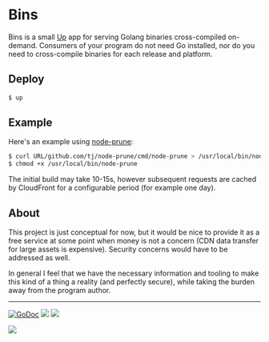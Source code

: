 # Bins

Bins is a small [Up](https://github.com/apex/up) app for serving Golang binaries cross-compiled on-demand. Consumers of your program do not need Go installed, nor do you need to cross-compile binaries for each release and platform.

## Deploy

```sh
$ up
```

## Example

Here's an example using [node-prune](https://github.com/tj/node-prune):

```sh
$ curl URL/github.com/tj/node-prune/cmd/node-prune > /usr/local/bin/node-prune
$ chmod +x /usr/local/bin/node-prune
```

The initial build may take 10-15s, however subsequent requests are cached by CloudFront for a configurable period (for example one day).

## About

This project is just conceptual for now, but it would be nice to provide it as a free service at some point when money is not a concern (CDN data transfer for large assets is expensive). Security concerns would have to be addressed as well.

In general I feel that we have the necessary information and tooling to make this kind of a thing a reality (and perfectly secure), while taking the burden away from the program author.

---

[![GoDoc](https://godoc.org/github.com/apex/bins?status.svg)](https://godoc.org/github.com/apex/bins)
![](https://img.shields.io/badge/license-MIT-blue.svg)
![](https://img.shields.io/badge/status-stable-green.svg)

<a href="https://apex.sh"><img src="http://tjholowaychuk.com:6000/svg/sponsor"></a>
